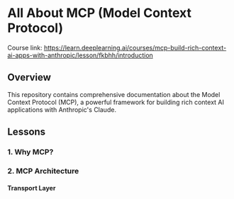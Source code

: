 # All About MCP (Model Context Protocol)

Course link: https://learn.deeplearning.ai/courses/mcp-build-rich-context-ai-apps-with-anthropic/lesson/fkbhh/introduction

## Overview

This repository contains comprehensive documentation about the Model Context Protocol (MCP), a powerful framework for building rich context AI applications with Anthropic's Claude.

## Lessons

### 1. Why MCP?

### 2. MCP Architecture

#### Transport Layer